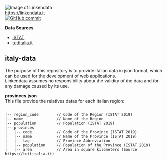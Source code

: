 ![Image of Linkendata](https://linkendata.it/wp-content/uploads/2019/12/logo-linkendata-55.png)<br>
https://linkendata.it
<br>
[![GitHub commit](https://img.shields.io/github/last-commit/Linkendata/italy-data)](https://github.com/Linkendata/italy-data/commits/master) 

**Data Sources** 

* [ISTAT](http://dati.istat.it/Index.aspx?QueryId=18460#)
* [tuttitalia.it](https://www.tuttitalia.it/province/)

## italy-data

The purpose of this repository is to provide italian data in json format, which can be used for the development 
of web applications.<br>
Linkendata assumes no responsibility about the validity of the data and for any damage caused by its use.<br>

**provinces.json** <br>
This file provide the relatives datas for each italian region:
```

|-- region_code        // Code of the Region (ISTAT 2019)
|-- name               // Name of the Region
|-- population         // Population (ISTAT 2019)
|-- provinces
|   |-- code           // Code of the Province (ISTAT 2019)
|   |-- name           // Name of the Province (ISTAT 2019)
|   |-- tag            // Province Abbreviation
|   |-- population     // Population of the Province (ISTAT 2019)
|   |-- area           // Area in square kilometers (Source https://tuttitalia.it)
 ```
